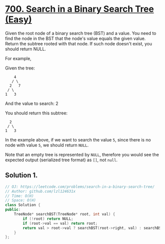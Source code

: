 # [700. Search in a Binary Search Tree (Easy)](https://leetcode.com/problems/search-in-a-binary-search-tree)

Given the root node of a binary search tree (BST) and a value. You need to find the node in the BST that the node's value equals the given value. Return the subtree rooted with that node. If such node doesn't exist, you should return NULL.

For example, 

Given the tree:

        4
       / \
      2   7
     / \
    1   3

And the value to search: 2

You should return this subtree:

      2     
     / \ 
    1   3

In the example above, if we want to search the value `5`, since there is no node with value `5`, we should return `NULL`.

Note that an empty tree is represented by `NULL`, therefore you would see the expected output (serialized tree format) as `[]`, not `null`.

## Solution 1.

```cpp
// OJ: https://leetcode.com/problems/search-in-a-binary-search-tree/
// Author: github.com/lzl124631x
// Time: O(H)
// Space: O(H)
class Solution {
public:
    TreeNode* searchBST(TreeNode* root, int val) {
        if (!root) return NULL;
        if (root->val == val) return root;
        return val > root->val ? searchBST(root->right, val) : searchBST(root->left, val);
    }
};
```